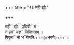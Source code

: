 +++
title = "१३ मही द्यौः"

+++

मही᳓ द्यौः᳓ पृथिवी᳓ च  
न इमं᳓ यज्ञं᳓ मिमिक्षताम् ।  
पिपृतां᳓ नो भ᳓रीमभिः+++(=भरणैः)+++ ॥
